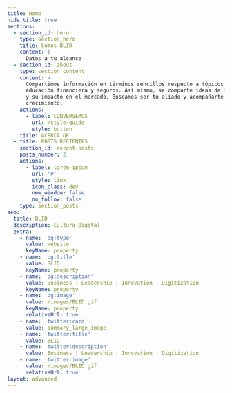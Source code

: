 ```yaml
---
title: Home
hide_title: true
sections:
  - section_id: hero
    type: section_hero
    title: Somos BLID
    content: |
      Datos a tu alcance
  - section_id: about
    type: section_content
    content: >
      Compartimos información en términos sencillos respecto a tópicos de
      educación financiera y seguros. Así mismo, se comparte ideas de innovación
      y su impacto en el mercado. Buscamos ser tu aliado y acompañarte en tu
      crecimiento.
    actions:
      - label: CONVERSEMOS
        url: /style-guide
        style: button
    title: ACERCA DE
  - title: POSTS RECIENTES
    section_id: recent-posts
    posts_number: 2
    actions:
      - label: lorem-ipsum
        url: '#'
        style: link
        icon_class: dev
        new_window: false
        no_follow: false
    type: section_posts
seo:
  title: BLID
  description: Cultura Digital
  extra:
    - name: 'og:type'
      value: website
      keyName: property
    - name: 'og:title'
      value: BLID
      keyName: property
    - name: 'og:description'
      value: Business ¦ Leadership ¦ Innovation ¦ Digitization
      keyName: property
    - name: 'og:image'
      value: /images/BLID.gif
      keyName: property
      relativeUrl: true
    - name: 'twitter:card'
      value: summary_large_image
    - name: 'twitter:title'
      value: BLID
    - name: 'twitter:description'
      value: Business ¦ Leadership ¦ Innovation ¦ Digitization
    - name: 'twitter:image'
      value: /images/BLID.gif
      relativeUrl: true
layout: advanced
---
```

